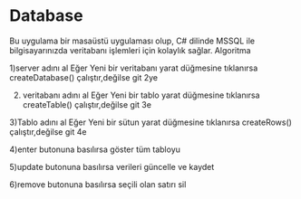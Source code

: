 # Database


Bu uygulama bir masaüstü uygulaması olup, C# dilinde MSSQL ile bilgisayarınızda veritabanı işlemleri için kolaylık sağlar.
Algoritma


1)server adını al
  Eğer Yeni bir veritabanı yarat düğmesine tıklanırsa createDatabase() çalıştır,değilse git 2ye

2) veritabanı adını al
   Eğer Yeni bir tablo yarat düğmesine tıklanırsa createTable() çalıştır,değilse git 3e
   
3)Tablo adını al
   Eğer Yeni bir sütun yarat düğmesine tıklanırsa createRows() çalıştır,değilse git 4e

4)enter butonuna basılırsa göster tüm tabloyu

5)update butonuna basılırsa verileri güncelle ve kaydet

6)remove butonuna basılırsa seçili olan satırı sil
